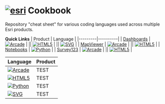# <a href="https://www.esri.com/en-us/home" target="_blank"><img alt="esri" src="https://img.shields.io/badge/esri-009af2?style=for-the-badge&logo=esri"></a> Cookbook
Repository "cheat sheet" for various coding languages used across multiple Esri products.

<b>Quick Links</b>
 | Product | Language |
 |---------|----------|
 | [Dashboards](Dashboards) | <a href="https://github.com/Joe-Marshall-Mills/Esri-Cookbook/tree/main/Dashboards/Arcade" target="_blank"><img alt="Arcade" src="https://img.shields.io/badge/Arcade-c22201?style=plastic&logo=applearcade&logoColor=white"></a> |
 || <a href="https://github.com/Joe-Marshall-Mills/Esri-Cookbook/tree/main/Dashboards/HTML" target="_blank"><img alt="HTML5" src="https://img.shields.io/badge/HTML5-e34f26?style=plastic&logo=html5&logoColor=white"></a> |
 || <a href="https://github.com/Joe-Marshall-Mills/Esri-Cookbook/tree/main/Dashboards/SVG" target="_blank"><img alt="SVG" src="https://img.shields.io/badge/SVG-feb03b?style=plastic&logo=svg&logoColor=white"></a> |
 | [MapViewer](MapViewer) | <a href="https://github.com/Joe-Marshall-Mills/Esri-Cookbook/tree/main/MapViewer/Arcade" target="_blank"><img alt="Arcade" src="https://img.shields.io/badge/Arcade-c22201?style=plastic&logo=applearcade"></a> |
 || <a href="https://github.com/Joe-Marshall-Mills/Esri-Cookbook/tree/main/MapViewer/HTML" target="_blank"><img alt="HTML5" src="https://img.shields.io/badge/HTML5-e34f26?style=plastic&logo=html5&logoColor=white"></a> |
 | [Notebooks](Notebooks) | <a href="https://github.com/Joe-Marshall-Mills/Esri-Cookbook/tree/main/Notebooks" target="_blank"><img alt="Python" src="https://img.shields.io/badge/Python-3776ab?style=plastic&logo=python&logoColor=white"></a> |
 | [Survey123](Survey123) | <a href="https://github.com/Joe-Marshall-Mills/Esri-Cookbook/tree/main/Survey123/Arcade" target="_blank"><img alt="Arcade" src="https://img.shields.io/badge/Arcade-c22201?style=plastic&logo=applearcade&logoColor=white"></a> |
 || <a href="https://github.com/Joe-Marshall-Mills/Esri-Cookbook/tree/main/Survey123/HTML" target="_blank"><img alt="HTML5" src="https://img.shields.io/badge/HTML5-e34f26?style=plastic&logo=html5&logoColor=white"></a> |

 | Language | Product |
 |---------|----------|
 | <a href="https://developers.arcgis.com/arcade/" target="_blank"><img alt="Arcade" src="https://img.shields.io/badge/Arcade-c22201?style=plastic&logo=applearcade&logoColor=white"></a> | TEST 
 | <a href="https://www.w3schools.com/html/" target="_blank"><img alt="HTML5" src="https://img.shields.io/badge/HTML5-e34f26?style=plastic&logo=html5&logoColor=white"></a> | TEST
 | <a href="https://www.python.org/" target="_blank"><img alt="Python" src="https://img.shields.io/badge/Python-3776ab?style=plastic&logo=python&logoColor=white"></a> | TEST
 | <a href="https://www.w3schools.com/graphics/svg_intro.asp" target="_blank"><img alt="SVG" src="https://img.shields.io/badge/SVG-feb03b?style=plastic&logo=svg&logoColor=white"></a>  | TEST
